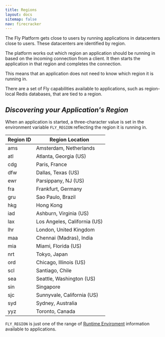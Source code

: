 ```yaml
---
title: Regions
layout: docs
sitemap: false
nav: firecracker
---
```


The Fly Platform gets close to users by running applications in datacenters close to users. These datacenters are identified by region. 

The platform works out which region an application should be running in based on the incoming connection from a client. It then starts the application in that region and completes the connection.

This means that an application does not need to know which region it is running in.

There are a set of Fly capabilities available to applications, such as region-local Redis databases, that are tied to a region.

## _Discovering your Application's Region_

When an application is started, a three-character value is set in the environment variable `FLY_REGION` reflecting the region it is running in.

|Region ID| Region Location |
|---------|-----------------|
ams|Amsterdam, Netherlands
atl|Atlanta, Georgia (US)
cdg|Paris, France
dfw|Dallas, Texas (US)
ewr|Parsippany, NJ (US)
fra|Frankfurt, Germany
gru|Sao Paulo, Brazil
hkg|Hong Kong
iad|Ashburn, Virginia (US)
lax|Los Angeles, California (US)
lhr|London, United Kingdom
maa|Chennai (Madras), India
mia|Miami, Florida (US)
nrt|Tokyo, Japan
ord|Chicago, Illinois (US)
scl|Santiago, Chile
sea|Seattle, Washington (US)
sin|Singapore
sjc|Sunnyvale, California (US)
syd|Sydney, Australia
yyz|Toronto, Canada

`FLY_REGION` is just one of the range of [Runtime Enviroment](/docs/runtime-environment/) information available to applications.
